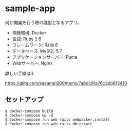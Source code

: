 # sample-app

何か開発を行う際の雛型となるアプリ。

- 開発環境: Docker
- 言語: Ruby 2.6
- フレームワーク: Rails 6
- データベース: MySQL 5.7
- アプリケーションサーバー: Puma
- Webサーバー: Nginx

詳しい手順は↓

https://qiita.com/kazama1209/items/7a8dc91a76c3db612410

## セットアップ

```
$ docker-compose build
$ docker-compose up -d
$ docker-compose run web rails webpacker:install
$ docker-compose run web rails db:create
```
